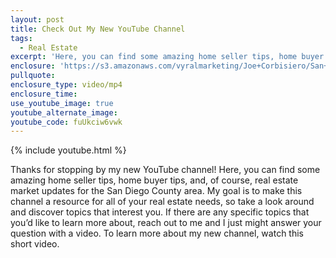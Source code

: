 ```yaml
---
layout: post
title: Check Out My New YouTube Channel
tags:
  - Real Estate
excerpt: 'Here, you can find some amazing home seller tips, home buyer tips, and, of course, real estate market updates for the San Diego County area. My goal is to make this channel a resource for all of your real estate needs, so take a look around and discover topics that interest you.'
enclosure: 'https://s3.amazonaws.com/vyralmarketing/Joe+Corbisiero/San+Diego+Real+Estate+Check+Out+My+New+YouTube+Channe.mp4'
pullquote:
enclosure_type: video/mp4
enclosure_time:
use_youtube_image: true
youtube_alternate_image:
youtube_code: fuUkciw6vwk
---
```



{% include youtube.html %}

Thanks for stopping by my new YouTube channel! Here, you can find some amazing home seller tips, home buyer tips, and, of course, real estate market updates for the San Diego County area. My goal is to make this channel a resource for all of your real estate needs, so take a look around and discover topics that interest you. If there are any specific topics that you’d like to learn more about, reach out to me and I just might answer your question with a video. To learn more about my new channel, watch this short video.